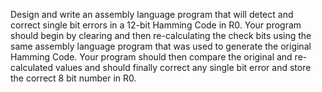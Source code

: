 Design and write an assembly language program that will detect and correct single bit errors in a 12-bit Hamming Code in R0. Your program should begin by clearing and then re-calculating the check bits using the same assembly language program that was used to generate the original Hamming Code. Your program should then compare the original and re-calculated values and should finally correct any single bit error and store the correct 8 bit number in R0.
